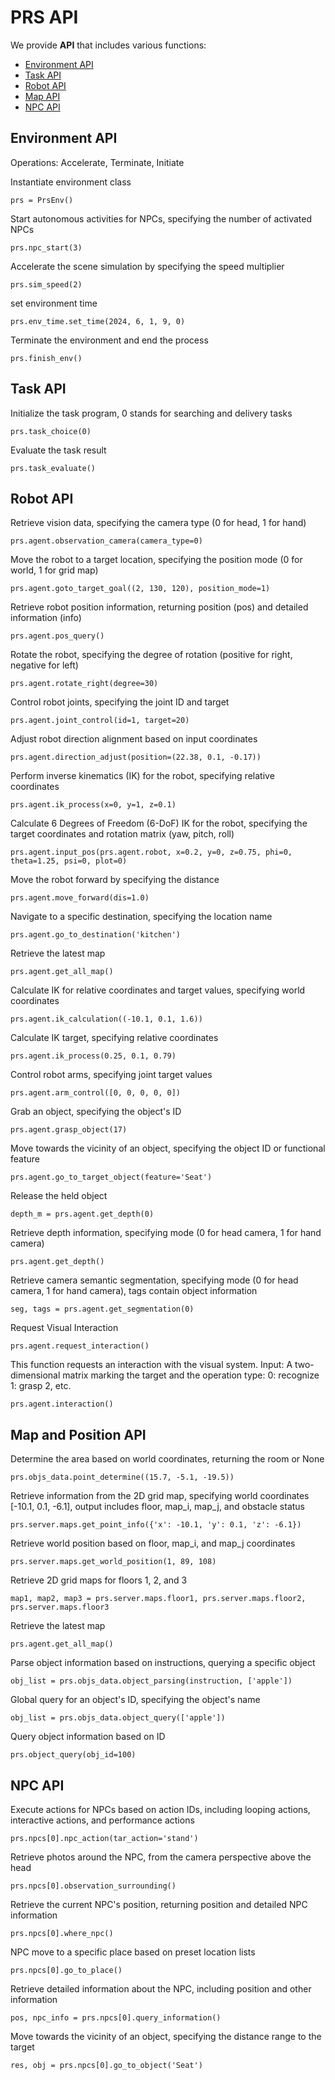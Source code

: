 # PRS API
We provide **API** that includes various functions:
- [Environment API](#environment-api)
- [Task API](#task-api)
- [Robot API](#robot-api)
- [Map API](#map-and-position-api)
- [NPC API](#npc-api)

## Environment API
Operations: Accelerate, Terminate, Initiate

Instantiate environment class
```
prs = PrsEnv()
```
Start autonomous activities for NPCs, specifying the number of activated NPCs
```
prs.npc_start(3)
```
Accelerate the scene simulation by specifying the speed multiplier
```
prs.sim_speed(2)
```
set environment time
```
prs.env_time.set_time(2024, 6, 1, 9, 0)
```
Terminate the environment and end the process
```
prs.finish_env()
```

## Task API

Initialize the task program, 0 stands for searching and delivery tasks
```
prs.task_choice(0)
```
Evaluate the task result
```
prs.task_evaluate()
```
## Robot API

Retrieve vision data, specifying the camera type (0 for head, 1 for hand)
```
prs.agent.observation_camera(camera_type=0)
```
Move the robot to a target location, specifying the position mode (0 for world, 1 for grid map)
```
prs.agent.goto_target_goal((2, 130, 120), position_mode=1)
```
Retrieve robot position information, returning position (pos) and detailed information (info)
```
prs.agent.pos_query()
```
Rotate the robot, specifying the degree of rotation (positive for right, negative for left)
```
prs.agent.rotate_right(degree=30)
```
Control robot joints, specifying the joint ID and target
```
prs.agent.joint_control(id=1, target=20)
```
Adjust robot direction alignment based on input coordinates
```
prs.agent.direction_adjust(position=(22.38, 0.1, -0.17))
```
Perform inverse kinematics (IK) for the robot, specifying relative coordinates
```
prs.agent.ik_process(x=0, y=1, z=0.1)
```
Calculate 6 Degrees of Freedom (6-DoF) IK for the robot, specifying the target coordinates and rotation matrix (yaw, pitch, roll)
```
prs.agent.input_pos(prs.agent.robot, x=0.2, y=0, z=0.75, phi=0, theta=1.25, psi=0, plot=0)
```
Move the robot forward by specifying the distance
```
prs.agent.move_forward(dis=1.0)
```
Navigate to a specific destination, specifying the location name
```
prs.agent.go_to_destination('kitchen')
```
Retrieve the latest map
```
prs.agent.get_all_map()
```
Calculate IK for relative coordinates and target values, specifying world coordinates
```
prs.agent.ik_calculation((-10.1, 0.1, 1.6))
```
Calculate IK target, specifying relative coordinates
```
prs.agent.ik_process(0.25, 0.1, 0.79)
```
Control robot arms, specifying joint target values
```
prs.agent.arm_control([0, 0, 0, 0, 0])
```
Grab an object, specifying the object's ID
```
prs.agent.grasp_object(17)
```
Move towards the vicinity of an object, specifying the object ID or functional feature
```
prs.agent.go_to_target_object(feature='Seat')
```
Release the held object
```
depth_m = prs.agent.get_depth(0)
```
Retrieve depth information, specifying mode (0 for head camera, 1 for hand camera)
```
prs.agent.get_depth()
```
Retrieve camera semantic segmentation, specifying mode (0 for head camera, 1 for hand camera), tags contain object information
```
seg, tags = prs.agent.get_segmentation(0)
```
Request Visual Interaction

```
prs.agent.request_interaction()
```
This function requests an interaction with the visual system.
Input: A two-dimensional matrix marking the target and the operation type:
0: recognize
1: grasp
2, etc.
```
prs.agent.interaction()
```

## Map and Position API

Determine the area based on world coordinates, returning the room or None
```
prs.objs_data.point_determine((15.7, -5.1, -19.5))
```
Retrieve information from the 2D grid map, specifying world coordinates [-10.1, 0.1, -6.1], output includes floor, map_i, map_j, and obstacle status
```
prs.server.maps.get_point_info({'x': -10.1, 'y': 0.1, 'z': -6.1})
```
Retrieve world position based on floor, map_i, and map_j coordinates
```
prs.server.maps.get_world_position(1, 89, 108)
```
Retrieve 2D grid maps for floors 1, 2, and 3
```
map1, map2, map3 = prs.server.maps.floor1, prs.server.maps.floor2, prs.server.maps.floor3
```
Retrieve the latest map
```
prs.agent.get_all_map()
```
Parse object information based on instructions, querying a specific object
```
obj_list = prs.objs_data.object_parsing(instruction, ['apple'])
```
Global query for an object's ID, specifying the object's name
```
obj_list = prs.objs_data.object_query(['apple'])
```
Query object information based on ID
```
prs.object_query(obj_id=100)
```

## NPC API

Execute actions for NPCs based on action IDs, including looping actions, interactive actions, and performance actions
```
prs.npcs[0].npc_action(tar_action='stand')
```
Retrieve photos around the NPC, from the camera perspective above the head
```
prs.npcs[0].observation_surrounding()
```
Retrieve the current NPC's position, returning position and detailed NPC information
```
prs.npcs[0].where_npc()
```
NPC move to a specific place based on preset location lists
```
prs.npcs[0].go_to_place()
```
Retrieve detailed information about the NPC, including position and other information
```
pos, npc_info = prs.npcs[0].query_information()
```
Move towards the vicinity of an object, specifying the distance range to the target
```
res, obj = prs.npcs[0].go_to_object('Seat')
```